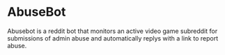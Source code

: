 # AbuseBot
Abusebot is a reddit bot that monitors an active video game subreddit for submissions of admin abuse and automatically replys with a link to report abuse.
